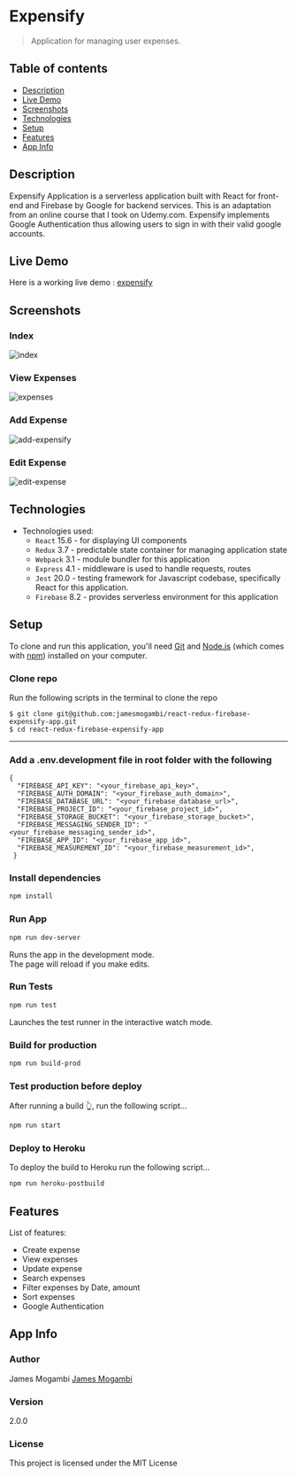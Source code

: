 # Expensify
>Application for managing user expenses.

## Table of contents
* [Description](#description)
* [Live Demo](#live-demo)
* [Screenshots](#screenshots)
* [Technologies](#technologies)
* [Setup](#setup)
* [Features](#features)
* [App Info](#app-info)


## Description
Expensify Application is a serverless application built with React for front-end and Firebase by Google for backend services.
This is an adaptation from an online course that I took on Udemy.com. 
Expensify implements Google Authentication thus allowing users to sign in with their valid google accounts.


## Live Demo
Here is a working live demo : [expensify](https://expensify-app-2021.firebaseapp.com/) 


## Screenshots

### Index

![index](https://user-images.githubusercontent.com/31744209/102399286-7e167000-3ff1-11eb-924f-a26a4a665aae.png)


### View Expenses
![expenses](https://user-images.githubusercontent.com/31744209/102399302-82428d80-3ff1-11eb-953d-314170495fad.png)

### Add Expense
![add-expensify](https://user-images.githubusercontent.com/31744209/102399297-81116080-3ff1-11eb-88d2-2aceaba00846.png)


### Edit Expense
![edit-expense](https://user-images.githubusercontent.com/31744209/102399300-81a9f700-3ff1-11eb-8fae-ccf02395250d.png)

## Technologies
* Technologies used:
  * `React` 15.6 - for displaying UI components
  * `Redux` 3.7 -  predictable state container for managing application state
  * `Webpack` 3.1 - module bundler for this application 
  * `Express` 4.1 - middleware is used to handle requests, routes
  * `Jest` 20.0 - testing framework for Javascript codebase, specifically React for this application.
  * `Firebase` 8.2 - provides serverless environment for this application



 ## Setup
To clone and run this application, you'll need [Git](https://git-scm.com) and [Node.js](https://nodejs.org/en/download/) (which comes with [npm](http://npmjs.com)) installed on your computer.


###  Clone repo
Run the following scripts in the terminal to clone the repo
```
$ git clone git@github.com:jamesmogambi/react-redux-firebase-expensify-app.git
$ cd react-redux-firebase-expensify-app
```

----------------------------------


### Add a  .env.development file in root folder with the following

```
{
  "FIREBASE_API_KEY": "<your_firebase_api_key>",
  "FIREBASE_AUTH_DOMAIN": "<your_firebase_auth_domain>",
  "FIREBASE_DATABASE_URL": "<your_firebase_database_url>",
  "FIREBASE_PROJECT_ID": "<your_firebase_project_id>",
  "FIREBASE_STORAGE_BUCKET": "<your_firebase_storage_bucket>",
  "FIREBASE_MESSAGING_SENDER_ID": "<your_firebase_messaging_sender_id>",
  "FIREBASE_APP_ID": "<your_firebase_app_id>",
  "FIREBASE_MEASUREMENT_ID": "<your_firebase_measurement_id>",
 }
```



### Install  dependencies

```bash
npm install
```


### Run App

```bash
npm run dev-server
```
Runs the app in the development mode.<br>
The page will reload if you make edits.<br>

### Run Tests
```bash
npm run test
```
Launches the test runner in the interactive watch mode.<br>

### Build for production

```bash
npm run build-prod
```



### Test production before deploy

After running a build 👆, run the following script...


```bash
npm run start
```

### Deploy to Heroku 
To deploy the build to Heroku run the following script...

```bash
npm run heroku-postbuild
```



## Features
List of features:
* Create expense
* View expenses
* Update expense
* Search expenses
* Filter expenses by Date, amount
* Sort expenses
* Google Authentication



## App Info

### Author

James Mogambi
[James Mogambi](https://github.com/jamesmogambi)

### Version

2.0.0

### License

This project is licensed under the MIT License

